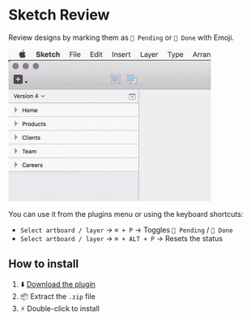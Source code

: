 # Sketch Review

Review designs by marking them as `🔴 Pending` or `🔵 Done` with Emoji. 

<img src="demo.gif" width="400" height="300" />

You can use it from the plugins menu or using the keyboard shortcuts:

- `Select artboard / layer` → `⌘ + P` → Toggles `🔴 Pending` / `🔵 Done`
- `Select artboard / layer` → `⌘ + ALT + P` → Resets the status

## How to install

1. ⬇️ [Download the plugin](https://github.com/marcelinollano/sketch-review/releases/download/1.0/review.sketchplugin.zip)
2. 📦 Extract the `.zip` file
3. ⚡️ Double-click to install
